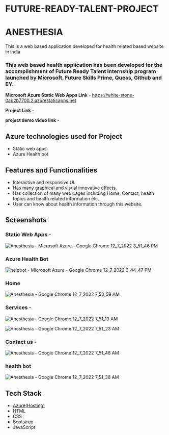 # FUTURE-READY-TALENT-PROJECT
# ANESTHESIA

This is a web based application developed for health related based website in india

### This web based health application has been developed for the accomplishment of Future Ready Talent Internship program launched by Microsoft, Future Skills Prime, Quess, Github and EY.

**Microsoft Azure Static Web Apps Link** - https://white-stone-0ab2b7700.2.azurestaticapps.net

**Project Link** -

**project demo video link** - 

## Azure technologies used for Project

- Static web apps
- Azure Health bot

## Features and Functionalities 

- Interactive and responsive UI.
- Has many graphical and visual innovative effects.
- Has collection of many web pages including Home, Contact, health topics and health related information etc.
- User can know about health information through this website.

## Screenshots

### Static Web Apps -
![Anesthesia - Microsoft Azure - Google Chrome 12_7_2022 3_51_46 PM](https://user-images.githubusercontent.com/119958517/206153926-bf369f37-0ad0-473c-b73a-640927ed0297.png)

### Azure Health Bot
![helpbot - Microsoft Azure - Google Chrome 12_7_2022 3_44_47 PM](https://user-images.githubusercontent.com/119958517/206153992-470fe5dd-2356-46ff-b3a9-f137a7b0ea44.png)


### Home
![Anesthesia - Google Chrome 12_7_2022 7_50_59 AM](https://user-images.githubusercontent.com/119958517/206072216-8e9ced85-cf6e-45f6-8da1-229a542ebc68.png)

### Services -
![Anesthesia - Google Chrome 12_7_2022 7_51_13 AM](https://user-images.githubusercontent.com/119958517/206072359-21448465-e014-4ac7-866b-c5a1dbca10c8.png)

![Anesthesia - Google Chrome 12_7_2022 7_51_23 AM](https://user-images.githubusercontent.com/119958517/206072374-db484583-4b82-40d3-8a41-531a744596b9.png)

### Contact us -
![Anesthesia - Google Chrome 12_7_2022 7_51_48 AM](https://user-images.githubusercontent.com/119958517/206072431-77caf395-592d-4428-8039-23fd5a95ff02.png)

### health bot
![Anesthesia - Google Chrome 12_7_2022 7_51_38 AM](https://user-images.githubusercontent.com/119958517/206072405-63e9708b-4258-49aa-b6a7-e15086d99d6b.png)


## Tech Stack 

- [Azure(Hosting)](https://azure.microsoft.com/en-in/features/azure-portal/)
- HTML
- CSS
- Bootstrap
- JavaScript
